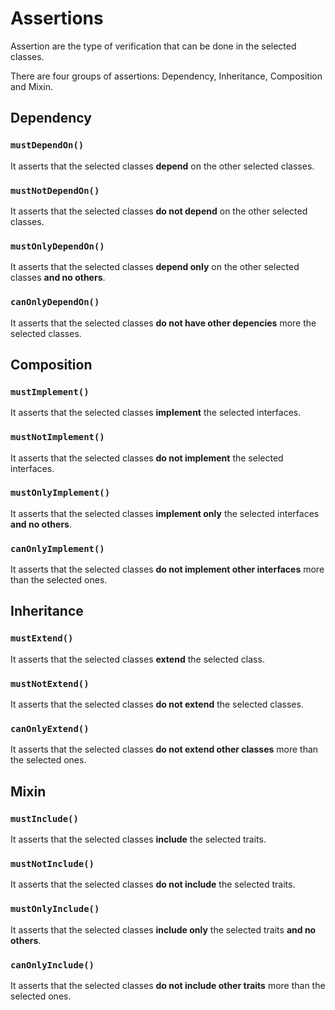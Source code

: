 # Assertions

Assertion are the type of verification that can be done in the selected classes.

There are four groups of assertions: Dependency, Inheritance, Composition and Mixin.

## Dependency

### `mustDependOn()`
It asserts that the selected classes **depend** on the other selected classes.

### `mustNotDependOn()`
It asserts that the selected classes **do not depend** on the other selected classes.

### `mustOnlyDependOn()`
It asserts that the selected classes **depend only** on the other selected classes **and no others**.

### `canOnlyDependOn()`
It asserts that the selected classes **do not have other depencies** more the selected classes.

## Composition

### `mustImplement()`
It asserts that the selected classes **implement** the selected interfaces.

### `mustNotImplement()`
It asserts that the selected classes **do not implement** the selected interfaces.

### `mustOnlyImplement()`
It asserts that the selected classes **implement only** the selected interfaces **and no others**.

### `canOnlyImplement()`
It asserts that the selected classes **do not implement other interfaces** more than the selected ones.

## Inheritance

### `mustExtend()`
It asserts that the selected classes **extend** the selected class.

### `mustNotExtend()`
It asserts that the selected classes **do not extend** the selected classes.

### `canOnlyExtend()`
It asserts that the selected classes **do not extend other classes** more than the selected ones.

## Mixin

### `mustInclude()`
It asserts that the selected classes **include** the selected traits.

### `mustNotInclude()`
It asserts that the selected classes **do not include** the selected traits.

### `mustOnlyInclude()`
It asserts that the selected classes **include only** the selected traits **and no others**.

### `canOnlyInclude()`
It asserts that the selected classes **do not include other traits** more than the selected ones.
